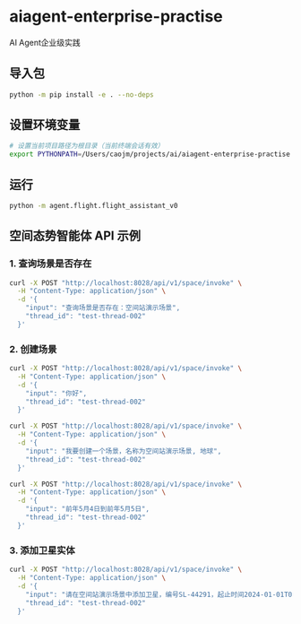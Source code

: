 # aiagent-enterprise-practise
AI Agent企业级实践

## 导入包

```bash
python -m pip install -e . --no-deps
```
## 设置环境变量
```bash
# 设置当前项目路径为根目录（当前终端会话有效）
export PYTHONPATH=/Users/caojm/projects/ai/aiagent-enterprise-practise
```

## 运行
```bash
python -m agent.flight.flight_assistant_v0
```

## 空间态势智能体 API 示例

### 1. 查询场景是否存在
```bash
curl -X POST "http://localhost:8028/api/v1/space/invoke" \
  -H "Content-Type: application/json" \
  -d '{
    "input": "查询场景是否存在：空间站演示场景", 
    "thread_id": "test-thread-002"
  }'
```

### 2. 创建场景
```bash
curl -X POST "http://localhost:8028/api/v1/space/invoke" \
  -H "Content-Type: application/json" \
  -d '{
    "input": "你好", 
    "thread_id": "test-thread-002"
  }'
```

```bash
curl -X POST "http://localhost:8028/api/v1/space/invoke" \
  -H "Content-Type: application/json" \
  -d '{
    "input": "我要创建一个场景，名称为空间站演示场景, 地球", 
    "thread_id": "test-thread-002"
  }'
```

```bash
curl -X POST "http://localhost:8028/api/v1/space/invoke" \
  -H "Content-Type: application/json" \
  -d '{
    "input": "前年5月4日到前年5月5日", 
    "thread_id": "test-thread-002"
  }'
```

### 3. 添加卫星实体
```bash
curl -X POST "http://localhost:8028/api/v1/space/invoke" \
  -H "Content-Type: application/json" \
  -d '{
    "input": "请在空间站演示场景中添加卫星，编号SL-44291，起止时间2024-01-01T00:00:00Z到2024-01-02T00:00:00Z，TLE数据如下：1 44291U 19029A   24060.53167824  .00000023  00000+0  00000+0 0  9993\n2 44291  97.9000  80.0000 0010000  90.0000 270.0000 15.00000000    01", 
    "thread_id": "test-thread-002"
  }'
```
